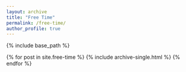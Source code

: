 ```yaml
---
layout: archive
title: "Free Time"
permalink: /free-time/
author_profile: true
---
```


{% include base_path %}

{% for post in site.free-time %}
  {% include archive-single.html %}
{% endfor %}

